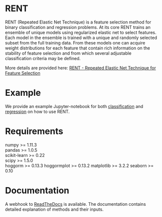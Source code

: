 RENT
====

RENT (Repeated Elastic Net Technique) is a feature selection method for binary classification and regression problems. At its core
RENT trains an ensemble of unique models using regularized elastic net to select features. Each model in the ensemble is trained with
a unique and randomly selected subset from the full training data. From these models one can acquire weight distributions for each
feature that contain rich information on the stability of feature selection and from which several adjustable classification criteria may be
defined.

More details are provided here: [RENT - Repeated Elastic Net Technique for Feature Selection](https://arxiv.org/abs/2009.12780v2)

# Example

We provide an example Jupyter-notebook for both [classification](https://github.com/NMBU-Data-Science/RENT/blob/master/examples/Classification_example.ipynb) and [regression](https://github.com/NMBU-Data-Science/RENT/blob/master/examples/Regression_example.ipynb) on how to use RENT.



# Requirements

numpy >= 1.11.3   
pandas >= 1.0.5   
scikit-learn >= 0.22   
scipy >= 1.5.0  
hoggorm >= 0.13.3
hoggormplot >= 0.13.2
matplotlib >= 3.2.2
seaborn >= 0.10



# Documentation

A webhook to [ReadTheDocs](https://rent.readthedocs.io/en/latest/) is available. The documentation contains detailed explanation of methods and their inputs.

